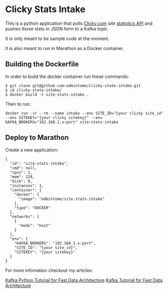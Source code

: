# Clicky Stats Intake

This is a python application that polls [Clicky.com](http://clicky.com) site [statistics API](https://clicky.com/help/api) and pushes those stats in JSON form to a Kafka topic.

It is only meant to be sample code at the moment.  

It is also meant to run in Marathon as a Docker container.

## Building the Dockerfile

In order to build the docker container run these commands:

```
$ git clone git@github.com:admintome/clicky-state-intake.git
$ cd clicky-state-intake/
$ docker build -t site-stats-intake .
```

Then to run:

```
docker run -it --rm --name intake --env SITE_ID="{your clicky site_id" --env SITEKEY="{your clicky sitekey}" --env KAFKA_BROKERS="192.168.1.x:port" site-stats-intake
```

## Deploy to Marathon

Create a new application:

```
{
  "id": "site-stats-intake",
  "cmd": null,
  "cpus": 1,
  "mem": 128,
  "disk": 0,
  "instances": 1,
  "container": {
    "docker": {
      "image": "admintome/site-stats-intake"
    },
    "type": "DOCKER"
  },
  "networks": [
    {
      "mode": "host"
    }
  ],
  "env": {
    "KAFKA_BROKERS": "192.168.1.x:port",
    "SITE_ID": "{your site_id}",
    "SITEKEY": "{your sitekey}"
  }
}
```

For more infomation checkout my articles:

[Kafka Python Tutorial for Fast Data Architecture](blog/kafka-python-tutorial-for-fast-data-architecture/)
[Kafka Tutorial for Fast Data Architecture](http://www.admintome.com/blog/kafka-tutorial-for-fast-data-architecture/)
